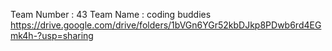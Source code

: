 Team Number : 43
Team Name : coding buddies
https://drive.google.com/drive/folders/1bVGn6YGr52kbDJkp8PDwb6rd4EGmk4h-?usp=sharing
